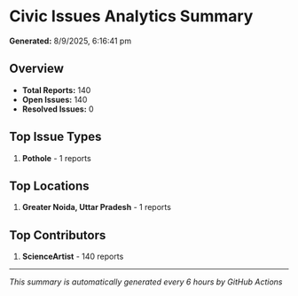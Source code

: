 #  Civic Issues Analytics Summary

**Generated:** 8/9/2025, 6:16:41 pm

##  Overview
- **Total Reports:** 140
- **Open Issues:** 140
- **Resolved Issues:** 0

##  Top Issue Types
1. **Pothole** - 1 reports

##  Top Locations
1. **Greater Noida, Uttar Pradesh** - 1 reports

##  Top Contributors
1. **ScienceArtist** - 140 reports

---
*This summary is automatically generated every 6 hours by GitHub Actions*
